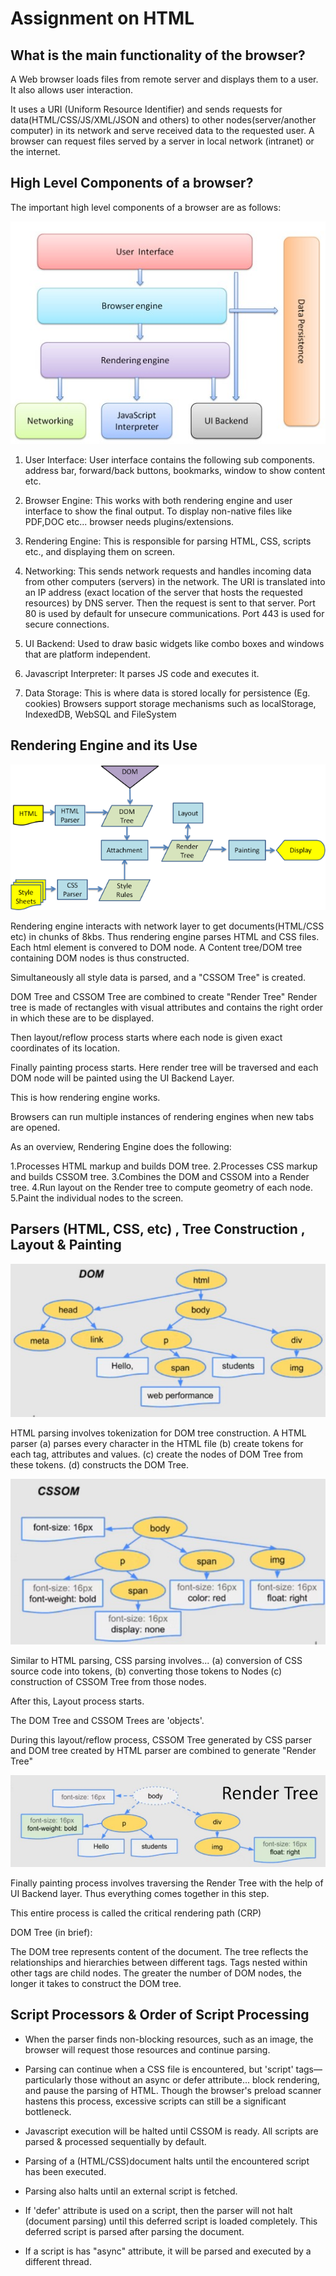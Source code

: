 # Assignment on HTML

## What is the main functionality of the browser?

A Web browser loads files from remote server and displays them to a user. It also allows user interaction.

It uses a URI (Uniform Resource Identifier) and sends requests for data(HTML/CSS/JS/XML/JSON and others) to other nodes(server/another computer) in its network and serve received data to the requested user. A browser can request files served by a server in local network (intranet) or the internet.

## High Level Components of a browser?

The important high level components of a browser are as follows:

![img1](https://raw.githubusercontent.com/pesto-students/sai-karthik-j-sairamin/master/Week-1/how-web-works/images/components.jpg)

1. User Interface:
   User interface contains the following sub components. address bar, forward/back buttons, bookmarks, window to show content etc.

2. Browser Engine:
   This works with both rendering engine and user interface to show the final output. To display non-native files like PDF,DOC etc... browser needs plugins/extensions.

3. Rendering Engine:
   This is responsible for parsing HTML, CSS, scripts etc., and displaying them on screen.

4. Networking:
   This sends network requests and handles incoming data from other computers (servers) in the network. The URI is translated into an IP address (exact location of the server that hosts the requested resources) by DNS server. Then the request is sent to that server. Port 80 is used by default for unsecure communications. Port 443 is used for secure connections.

5. UI Backend:
   Used to draw basic widgets like combo boxes and windows that are platform independent.

6. Javascript Interpreter:
   It parses JS code and executes it.

7. Data Storage:
   This is where data is stored locally for persistence (Eg. cookies) Browsers support storage mechanisms such as localStorage, IndexedDB, WebSQL and FileSystem

## Rendering Engine and its Use

![img2](https://github.com/pesto-students/sai-karthik-j-sairamin/raw/master/Week-1/how-web-works/images/webkitflow-renderingengine.png)

Rendering engine interacts with network layer to get documents(HTML/CSS etc) in chunks of 8kbs. Thus rendering engine parses HTML and CSS files. Each html element is convered to DOM node. A Content tree/DOM tree containing DOM nodes is thus constructed.

Simultaneously all style data is parsed, and a "CSSOM Tree" is created.

DOM Tree and CSSOM Tree are combined to create "Render Tree" Render tree is made of rectangles with visual attributes and contains the right order in which these are to be displayed.

Then layout/reflow process starts where each node is given exact coordinates of its location.

Finally painting process starts. Here render tree will be traversed and each DOM node will be painted using the UI Backend Layer.

This is how rendering engine works.

Browsers can run multiple instances of rendering engines when new tabs are opened.

As an overview, Rendering Engine does the following:

1.Processes HTML markup and builds DOM tree.
2.Processes CSS markup and builds CSSOM tree.
3.Combines the DOM and CSSOM into a Render tree.
4.Run layout on the Render tree to compute geometry of each node.
5.Paint the individual nodes to the screen.

## Parsers (HTML, CSS, etc) , Tree Construction , Layout & Painting

![img3](https://github.com/pesto-students/sai-karthik-j-sairamin/raw/master/Week-1/how-web-works/images/domtree.jpg)

HTML parsing involves tokenization for DOM tree construction. A HTML parser (a) parses every character in the HTML file (b) create tokens for each tag, attributes and values. (c) create the nodes of DOM Tree from these tokens. (d) constructs the DOM Tree.

![img4](https://github.com/pesto-students/sai-karthik-j-sairamin/raw/master/Week-1/how-web-works/images/cssomtree.jpg)

Similar to HTML parsing, CSS parsing involves... (a) conversion of CSS source code into tokens, (b) converting those tokens to Nodes (c) construction of CSSOM Tree from those nodes.

After this, Layout process starts.

The DOM Tree and CSSOM Trees are 'objects'.

During this layout/reflow process, CSSOM Tree generated by CSS parser and DOM tree created by HTML parser are combined to generate "Render Tree"

![img4](https://github.com/pesto-students/sai-karthik-j-sairamin/raw/master/Week-1/how-web-works/images/rendertree.jpg)

Finally painting process involves traversing the Render Tree with the help of UI Backend layer. Thus everything comes together in this step.

This entire process is called the critical rendering path (CRP)

DOM Tree (in brief):

The DOM tree represents content of the document. The tree reflects the relationships and hierarchies between different tags. Tags nested within other tags are child nodes. The greater the number of DOM nodes, the longer it takes to construct the DOM tree.

## Script Processors & Order of Script Processing

- When the parser finds non-blocking resources, such as an image, the browser will request those resources and continue parsing.

- Parsing can continue when a CSS file is encountered, but 'script' tags—particularly those without an async or defer attribute... block rendering, and pause the parsing of HTML. Though the browser's preload scanner hastens this process, excessive scripts can still be a significant bottleneck.

- Javascript execution will be halted until CSSOM is ready. All scripts are parsed & processed sequentially by default.

- Parsing of a (HTML/CSS)document halts until the encountered script has been executed.

- Parsing also halts until an external script is fetched.

- If 'defer' attribute is used on a script, then the parser will not halt (document parsing) until this deferred script is loaded completely. This deferred script is parsed after parsing the document.

- If a script is has "async" attribute, it will be parsed and executed by a different thread.
